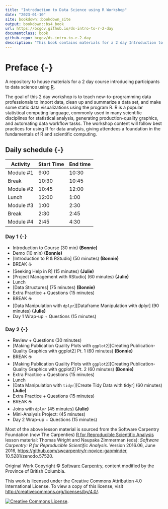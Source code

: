 ```yaml
---
title: "Introduction to Data Science using R Workshop"
date: "2023-01-10"
site: bookdown::bookdown_site
output: bookdown::bs4_book
url: https://bcgov.github.io/ds-intro-to-r-2-day
documentclass: book
github-repo: bcgov/ds-intro-to-r-2-day
description: "This book contains materials for a 2 day Introduction to R workshop"
---
```


# Preface {-}

A repository to house materials for a 2 day course introducing participants to data science using [R](https://www.r-project.org/).

The goal of this 2 day workshop is to teach new-to-programming data professionals to import data, clean up and summarize a data set, and make some static data visualizations using the program R. R is a popular statistical computing language, commonly used in many scientific disciplines for statistical analysis, generating production-quality graphics, and automating data workflow tasks. The workshop content will follow best practices for using R for data analysis, giving attendees a foundation in the fundamentals of R and scientific computing.

## Daily schedule {-}

| Activity   | Start Time | End time |
|------------|------------|----------|
| Module #1  | 9:00       | 10:30    |
| Break      | 10:30      | 10:45    |
| Module #2  | 10:45      | 12:00    |
| Lunch      | 12:00      |  1:00    |
| Module #3  |  1:00      |  2:30    |
| Break      |  2:30      |  2:45    |
| Module #4  |  2:45      |  4:30    |


### Day 1 {-}

- Introduction to Course (30 min) **(Bonnie)** <!-- Dominique et al - CoC, breakoutrooms w/ ice breaker, how to ask questions etc. -->
- Demo (10 min) **(Bonnie)**
- [Introduction to R & RStudio] (50 minutes) **(Bonnie)**
- BREAK ☕
- [Seeking Help in R] (15 minutes) **(Julie)**
- [Project Management with RStudio] (60 minutes) **(Julie)**
- Lunch
- [Data Structures] (75 minutes)  **(Bonnie)**
- Extra Practice + Questions (15 minutes)
- BREAK ☕
- [Data Manipulation with `dplyr`][Dataframe Manipulation with dplyr] (90 minutes) **(Julie)**
- Day 1 Wrap-up + Questions (15 minutes)


### Day 2 {-}

- Review + Questions (30 minutes)
- [Making Publication Quality Plots with `ggplot2`][Creating Publication-Quality Graphics with ggplot2] Pt. 1 (60 minutes)  **(Bonnie)**
- BREAK ☕
- [Making Publication Quality Plots with `ggplot2`][Creating Publication-Quality Graphics with ggplot2] Pt. 2 (60 minutes)  **(Bonnie)**
- Extra Practice + Questions (15 minutes)
- Lunch
- [Data Manipulation with `tidyr`][Create Tidy Data with tidyr] (60 minutes)  **(Julie)**
- Extra Practice + Questions (15 minutes)
- BREAK ☕
- Joins with `dplyr` (45 minutes) **(Julie)**
- Mini-Analysis Project:  (45 minutes)
- Day 2 Wrap-up + Questions (15 minutes)


Most of the above lesson material is sourced from the Software Carpentry Foundation (now The Carpenties) [R for Reproducible Scientific Analysis](http://swcarpentry.github.io/r-novice-gapminder/) lesson material: Thomas Wright and Naupaka Zimmerman (eds): _Software Carpentry: R for
Reproducible Scientific Analysis_.  Version 2016.06, June 2016,
https://github.com/swcarpentry/r-novice-gapminder,
10.5281/zenodo.57520.

Original Work Copyright © [Software Carpentry](http://software-carpentry.org/), content modified by the Province of British Columbia.

This work is licensed under the Creative Commons Attribution 4.0 International License.
To view a copy of this license, visit http://creativecommons.org/licenses/by/4.0/.

[![Creative Commons License](https://i.creativecommons.org/l/by/4.0/88x31.png)](http://creativecommons.org/licenses/by/4.0/). 
